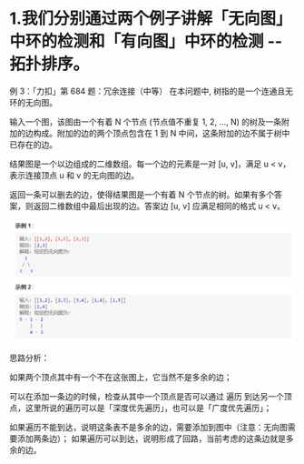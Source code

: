# 1.我们分别通过两个例子讲解「无向图」中环的检测和「有向图」中环的检测 -- 拓扑排序。

例 3：「力扣」第 684 题：冗余连接（中等）
在本问题中, 树指的是一个连通且无环的无向图。

输入一个图，该图由一个有着 N 个节点 (节点值不重复 1, 2, ..., N) 的树及一条附加的边构成。附加的边的两个顶点包含在 1 到 N 中间，这条附加的边不属于树中已存在的边。

结果图是一个以边组成的二维数组。每一个边的元素是一对 [u, v]，满足 u < v，表示连接顶点 u 和 v 的无向图的边。

返回一条可以删去的边，使得结果图是一个有着 N 个节点的树。如果有多个答案，则返回二维数组中最后出现的边。答案边 [u, v] 应满足相同的格式 u < v。

![image-20210218184346451](./image-20210218184346451.png)

思路分析：

如果两个顶点其中有一个不在这张图上，它当然不是多余的边；

可以在添加一条边的时候，检查从其中一个顶点是否可以通过 遍历 到达另一个顶点，这里所说的遍历可以是「深度优先遍历」，也可以是「广度优先遍历」；

如果遍历不能到达，说明这条表不是多余的边，需要添加到图中（注意：无向图需要添加两条边）；
如果遍历可以到达，说明形成了回路，当前考虑的这条边就是多余的边。